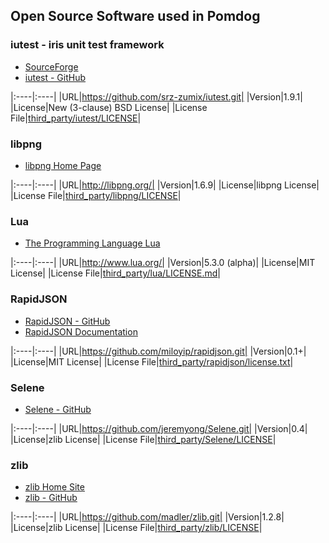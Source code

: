 Open Source Software used in Pomdog
-----------------------------------

### iutest - iris unit test framework

* [SourceForge](http://iutest.sourceforge.jp/)
* [iutest - GitHub](https://github.com/srz-zumix/iutest)

|:----|:----|
|URL|https://github.com/srz-zumix/iutest.git|
|Version|1.9.1|
|License|New (3-clause) BSD License|
|License File|[third_party/iutest/LICENSE][license-iutest]|

[license-iutest]: iutest/LICENSE

### libpng

* [libpng Home Page](http://www.libpng.org/pub/png/libpng.html)

|:----|:----|
|URL|http://libpng.org/|
|Version|1.6.9|
|License|libpng License|
|License File|[third_party/libpng/LICENSE][license-libpng]|

[license-libpng]: libpng/LICENSE

### Lua

* [The Programming Language Lua](http://www.lua.org/)

|:----|:----|
|URL|http://www.lua.org/|
|Version|5.3.0 (alpha)|
|License|MIT License|
|License File|[third_party/lua/LICENSE.md][license-lua]|

[license-lua]: lua/LICENSE.md

### RapidJSON

* [RapidJSON - GitHub](https://github.com/miloyip/rapidjson)
* [RapidJSON Documentation](http://miloyip.github.io/rapidjson/)

|:----|:----|
|URL|https://github.com/miloyip/rapidjson.git|
|Version|0.1+|
|License|MIT License|
|License File|[third_party/rapidjson/license.txt][license-rapidjson]|

[license-rapidjson]: rapidjson/license.txt

### Selene

* [Selene - GitHub](https://github.com/jeremyong/Selene)

|:----|:----|
|URL|https://github.com/jeremyong/Selene.git|
|Version|0.4|
|License|zlib License|
|License File|[third_party/Selene/LICENSE][license-Selene]|

[license-Selene]: Selene/LICENSE

### zlib

* [zlib Home Site](http://www.zlib.net/)
* [zlib - GitHub](https://github.com/madler/zlib)

|:----|:----|
|URL|https://github.com/madler/zlib.git|
|Version|1.2.8|
|License|zlib License|
|License File|[third_party/zlib/LICENSE][license-zlib]|

[license-zlib]: zlib/LICENSE
